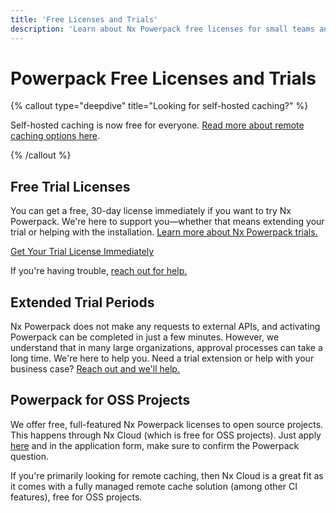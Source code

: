 ```yaml
---
title: 'Free Licenses and Trials'
description: 'Learn about Nx Powerpack free licenses for small teams and open source projects, as well as trial options and extended evaluation periods.'
---
```


# Powerpack Free Licenses and Trials

{% callout type="deepdive" title="Looking for self-hosted caching?" %}

Self-hosted caching is now free for everyone. [Read more about remote caching options here](/recipes/running-tasks/self-hosted-caching).

{% /callout %}

## Free Trial Licenses

You can get a free, 30-day license immediately if you want to try Nx Powerpack. We're here to support you—whether that means extending your trial or helping with the installation. [Learn more about Nx Powerpack trials.](/assets/powerpack/NxPowerpack-Trial-v1.1.pdf)

[Get Your Trial License Immediately](https://cloud.nx.app/powerpack/request/trial?utm_source=nx-docs&utm_medium=referral&utm_campaign=powerpack-trial&utm_content=link&utm_term=free-trial-license)

If you're having trouble, [reach out for help.](mailto:powerpack-support@nrwl.io)

## Extended Trial Periods

Nx Powerpack does not make any requests to external APIs, and activating Powerpack can be completed in just a few minutes. However, we understand that in many large organizations, approval processes can take a long time. We're here to help you. Need a trial extension or help with your business case? [Reach out and we'll help.](mailto:powerpack-support@nrwl.io)

## Powerpack for OSS Projects

We offer free, full-featured Nx Powerpack licenses to open source projects. This happens through Nx Cloud (which is free for OSS projects). Just apply [here](/pricing#oss) and in the application form, make sure to confirm the Powerpack question.

If you're primarily looking for remote caching, then Nx Cloud is a great fit as it comes with a fully managed remote cache solution (among other CI features), free for OSS projects.
